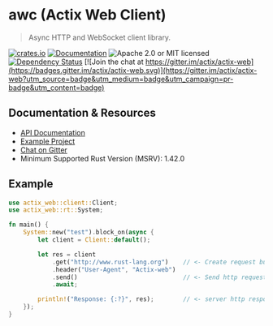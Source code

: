 # awc (Actix Web Client)

> Async HTTP and WebSocket client library.

[![crates.io](https://img.shields.io/crates/v/awc?label=latest)](https://crates.io/crates/awc)
[![Documentation](https://docs.rs/awc/badge.svg?version=2.0.1)](https://docs.rs/awc/2.0.1)
![Apache 2.0 or MIT licensed](https://img.shields.io/crates/l/awc)
[![Dependency Status](https://deps.rs/crate/awc/2.0.1/status.svg)](https://deps.rs/crate/awc/2.0.1)
[![Join the chat at https://gitter.im/actix/actix-web](https://badges.gitter.im/actix/actix-web.svg)](https://gitter.im/actix/actix-web?utm_source=badge&utm_medium=badge&utm_campaign=pr-badge&utm_content=badge)

## Documentation & Resources

- [API Documentation](https://docs.rs/awc/2.0.1)
- [Example Project](https://github.com/actix/examples/tree/HEAD/awc_https)
- [Chat on Gitter](https://gitter.im/actix/actix-web)
- Minimum Supported Rust Version (MSRV): 1.42.0

## Example
```rust
use actix_web::client::Client;
use actix_web::rt::System;

fn main() {
    System::new("test").block_on(async {
        let client = Client::default();

        let res = client
            .get("http://www.rust-lang.org")    // <- Create request builder
            .header("User-Agent", "Actix-web")
            .send()                             // <- Send http request
            .await;

        println!("Response: {:?}", res);        // <- server http response
    });
}
```

